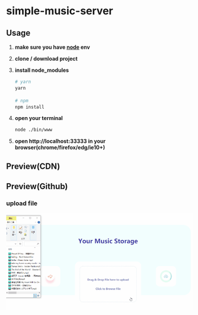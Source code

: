 # simple-music-server



## Usage

  1. **make sure you have [node](https://nodejs.org) env**

  2. **clone / download project**

  3. **install node_modules**

     ```bash
     # yarn
     yarn
     
     # npm
     npm install
     ```

4. **open your terminal**

   ```bash
   node ./bin/www
   ```

5. **open http://localhost:33333 in your browser(chrome/firefox/edg/ie10+)**



## Preview(CDN)



## Preview(Github)

### upload file

<img src="./preview/uploader.gif">